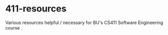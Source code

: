 # 411-resources

Various resources helpful / necessary for BU's CS411 Software Engineering course
    .